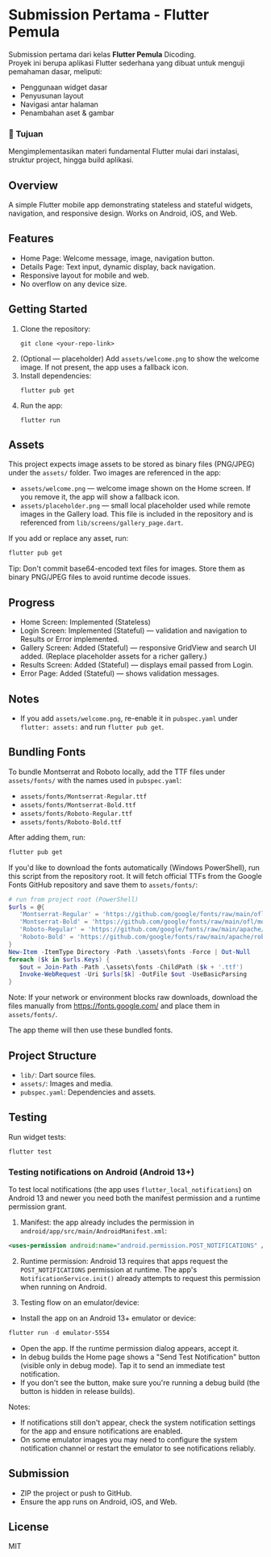 
# Submission Pertama - Flutter Pemula

Submission pertama dari kelas **Flutter Pemula** Dicoding.  
Proyek ini berupa aplikasi Flutter sederhana yang dibuat untuk menguji pemahaman dasar, meliputi:

- Penggunaan widget dasar
- Penyusunan layout
- Navigasi antar halaman
- Penambahan aset & gambar

### 🚀 Tujuan
Mengimplementasikan materi fundamental Flutter mulai dari instalasi, struktur project, hingga build aplikasi.

## Overview
A simple Flutter mobile app demonstrating stateless and stateful widgets, navigation, and responsive design. Works on Android, iOS, and Web.

## Features
- Home Page: Welcome message, image, navigation button.
- Details Page: Text input, dynamic display, back navigation.
- Responsive layout for mobile and web.
- No overflow on any device size.

## Getting Started
1. Clone the repository:
   ```
   git clone <your-repo-link>
   ```
2. (Optional — placeholder) Add `assets/welcome.png` to show the welcome image. If not present, the app uses a fallback icon.
3. Install dependencies:
   ```
   flutter pub get
   ```
4. Run the app:
   ```
   flutter run
   ```

## Assets

This project expects image assets to be stored as binary files (PNG/JPEG) under the `assets/` folder. Two images are referenced in the app:

- `assets/welcome.png` — welcome image shown on the Home screen. If you remove it, the app will show a fallback icon.
- `assets/placeholder.png` — small local placeholder used while remote images in the Gallery load. This file is included in the repository and is referenced from `lib/screens/gallery_page.dart`.

If you add or replace any asset, run:

```powershell
flutter pub get
```

Tip: Don't commit base64-encoded text files for images. Store them as binary PNG/JPEG files to avoid runtime decode issues.

## Progress
- Home Screen: Implemented (Stateless)
- Login Screen: Implemented (Stateful) — validation and navigation to Results or Error implemented.
- Gallery Screen: Added (Stateful) — responsive GridView and search UI added. (Replace placeholder assets for a richer gallery.)
- Results Screen: Added (Stateful) — displays email passed from Login.
- Error Page: Added (Stateful) — shows validation messages.

## Notes
- If you add `assets/welcome.png`, re-enable it in `pubspec.yaml` under `flutter: assets:` and run `flutter pub get`.

## Bundling Fonts
To bundle Montserrat and Roboto locally, add the TTF files under `assets/fonts/` with the names used in `pubspec.yaml`:

- `assets/fonts/Montserrat-Regular.ttf`
- `assets/fonts/Montserrat-Bold.ttf`
- `assets/fonts/Roboto-Regular.ttf`
- `assets/fonts/Roboto-Bold.ttf`

After adding them, run:

```powershell
flutter pub get
```

If you'd like to download the fonts automatically (Windows PowerShell), run this script from the repository root. It will fetch official TTFs from the Google Fonts GitHub repository and save them to `assets/fonts/`:

```powershell
# run from project root (PowerShell)
$urls = @{
   'Montserrat-Regular' = 'https://github.com/google/fonts/raw/main/ofl/montserrat/Montserrat-Regular.ttf';
   'Montserrat-Bold' = 'https://github.com/google/fonts/raw/main/ofl/montserrat/Montserrat-Bold.ttf';
   'Roboto-Regular' = 'https://github.com/google/fonts/raw/main/apache/roboto/Roboto-Regular.ttf';
   'Roboto-Bold' = 'https://github.com/google/fonts/raw/main/apache/roboto/Roboto-Bold.ttf'
}
New-Item -ItemType Directory -Path .\assets\fonts -Force | Out-Null
foreach ($k in $urls.Keys) {
   $out = Join-Path -Path .\assets\fonts -ChildPath ($k + '.ttf')
   Invoke-WebRequest -Uri $urls[$k] -OutFile $out -UseBasicParsing
}
```

Note: If your network or environment blocks raw downloads, download the files manually from https://fonts.google.com/ and place them in `assets/fonts/`.

The app theme will then use these bundled fonts.

## Project Structure
- `lib/`: Dart source files.
- `assets/`: Images and media.
- `pubspec.yaml`: Dependencies and assets.

## Testing
Run widget tests:
```
flutter test
```

### Testing notifications on Android (Android 13+)

To test local notifications (the app uses `flutter_local_notifications`) on Android 13 and newer you need both the manifest permission and a runtime permission grant.

1. Manifest: the app already includes the permission in `android/app/src/main/AndroidManifest.xml`:

```xml
<uses-permission android:name="android.permission.POST_NOTIFICATIONS" />
```

2. Runtime permission: Android 13 requires that apps request the `POST_NOTIFICATIONS` permission at runtime. The app's `NotificationService.init()` already attempts to request this permission when running on Android.

3. Testing flow on an emulator/device:

 - Install the app on an Android 13+ emulator or device:

```powershell
flutter run -d emulator-5554
```

 - Open the app. If the runtime permission dialog appears, accept it.
 - In debug builds the Home page shows a "Send Test Notification" button (visible only in debug mode). Tap it to send an immediate test notification.
 - If you don't see the button, make sure you're running a debug build (the button is hidden in release builds).

Notes:
 - If notifications still don't appear, check the system notification settings for the app and ensure notifications are enabled.
 - On some emulator images you may need to configure the system notification channel or restart the emulator to see notifications reliably.

## Submission
- ZIP the project or push to GitHub.
- Ensure the app runs on Android, iOS, and Web.

## License
MIT
